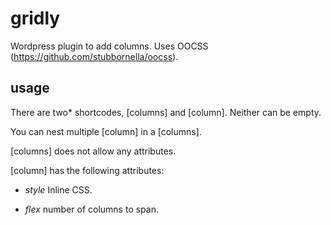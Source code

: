 # gridly

Wordpress plugin to add columns.
Uses OOCSS (https://github.com/stubbornella/oocss).

## usage

There are two* shortcodes, [columns] and [column]. Neither can be empty.

You can nest multiple [column] in a [columns].

[columns] does not allow any attributes.

[column] has the following attributes:


* _style_ Inline CSS.
        
* _flex_ number of columns to span.